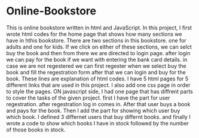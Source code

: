 # Online-Bookstore
This is online bookstore written in html and JavaScript.
In this project, I first wrote html codes for the home page that shows how many sections we have in hthis bookstore. There are two sections in this bookstore. one for adults and one for kids. 
If we click on either of these sections, we can selct buy the book and then from there we are directed to login page. 
after login we can pay for the book if we want with entering the bank card details.
in case we are not regestered we can first regester when we select buy the book and fill the regestration form after that we can login and buy for the book. 
These lines are explanation of html codes. I have 5 html pages for 5 different links that are used in this project. 
I also add one css page in order to style the pages. 
ON javascript side, I had one page that has diffrent parts to cover the tasks of the given project. 
first I have the part for user regestration.
after regestration log in comes in. 
After that user buys a book and pays for the book. 
Then I add the part for showing which user buy which book. I defined 3 differnet users that buy differnt books. 
and finally I wrote a code to show which books I have in stock followed by the number of those books in stock. 
